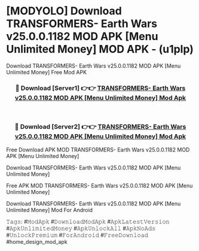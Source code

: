 # [MODYOLO] Download TRANSFORMERS- Earth Wars v25.0.0.1182 MOD APK [Menu Unlimited Money] MOD APK - (u1plp)
Download TRANSFORMERS- Earth Wars v25.0.0.1182 MOD APK [Menu Unlimited Money] Free Mod APK

<div align="center">
<h3>🔴 Download [Server1] 👉👉 <a href="https://apk-comot.site?title=TRANSFORMERS-_Earth_Wars_v25.0.0.1182_MOD_APK_[Menu_Unlimited_Money]">TRANSFORMERS- Earth Wars v25.0.0.1182 MOD APK [Menu Unlimited Money] Mod Apk</a></h3><br>

<h3>🔴 Download [Server2] 👉👉 <a href="https://apk-comot.site?title=TRANSFORMERS-_Earth_Wars_v25.0.0.1182_MOD_APK_[Menu_Unlimited_Money]">TRANSFORMERS- Earth Wars v25.0.0.1182 MOD APK [Menu Unlimited Money] Mod Apk</a></h3>
</div>


Free Download APK MOD TRANSFORMERS- Earth Wars v25.0.0.1182 MOD APK [Menu Unlimited Money]

Download TRANSFORMERS- Earth Wars v25.0.0.1182 MOD APK [Menu Unlimited Money] 

Free APK MOD TRANSFORMERS- Earth Wars v25.0.0.1182 MOD APK [Menu Unlimited Money] 

Download TRANSFORMERS- Earth Wars v25.0.0.1182 MOD APK [Menu Unlimited Money] Mod For Android

𝚃𝚊𝚐𝚜: #𝙼𝚘𝚍𝙰𝚙𝚔 #𝙳𝚘𝚠𝚗𝚕𝚘𝚊𝚍𝙼𝚘𝚍𝙰𝚙𝚔 #𝙰𝚙𝚔𝙻𝚊𝚝𝚎𝚜𝚝𝚅𝚎𝚛𝚜𝚒𝚘𝚗 #𝙰𝚙𝚔𝚄𝚗𝚕𝚒𝚖𝚒𝚝𝚎𝚍𝙼𝚘𝚗𝚎𝚢 #𝙰𝚙𝚔𝚄𝚗𝚕𝚘𝚌𝚔𝙰𝚕𝚕 #𝙰𝚙𝚔𝙽𝚘𝙰𝚍𝚜 #𝚄𝚗𝚕𝚘𝚌𝚔𝙿𝚛𝚎𝚖𝚒𝚞𝚖 #𝙵𝚘𝚛𝙰𝚗𝚍𝚛𝚘𝚒𝚍 #𝙵𝚛𝚎𝚎𝙳𝚘𝚠𝚗𝚕𝚘𝚊𝚍 #home_design_mod_apk